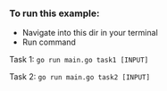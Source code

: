 ### To run this example:

* Navigate into this dir in your terminal
* Run command

Task 1:
`
go run main.go task1 [INPUT]
`

Task 2:
`
go run main.go task2 [INPUT]
`
